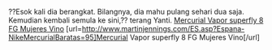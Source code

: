 ??Esok kali dia berangkat. Bilangnya, dia mahu pulang sehari dua saja. Kemudian kembali semula ke sini,?? terang Yanti.
 <a href="http://www.martinjennings.com/ES.asp?Espana-NikeMercurialBaratas=95" >Mercurial Vapor superfly 8 FG Mujeres Vino</a>
[url=http://www.martinjennings.com/ES.asp?Espana-NikeMercurialBaratas=95]Mercurial Vapor superfly 8 FG Mujeres Vino[/url]